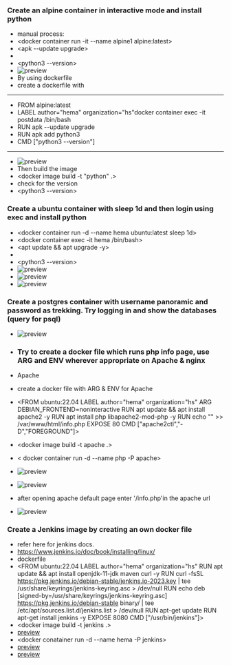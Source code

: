 ### Create an alpine container in interactive mode and install python
* manual process:
* <docker container run -it --name alpine1 alpine:latest>
* <apk --update upgrade>
* <apk add python3>
* <python3 --version>
* ![preview](./Images/docker1.png.png
)
* By using dockerfile
* create a dockerfile with 
---
* FROM alpine:latest
* LABEL author="hema" organization="hs"docker container exec -it postdata /bin/bash
* RUN apk --update upgrade
* RUN apk add python3
* CMD ["python3 --version"]
---
* ![preview](./Images/docker2.png.png)
* Then build the image
* <docker image build -t "python" .>
* check for the version
* <python3 --version>
 ### Create a ubuntu container with sleep 1d and then login using exec and install python
* <docker container run -d --name hema ubuntu:latest sleep 1d>
* <docker container exec -it hema /bin/bash>
* <apt update && apt upgrade -y>
* <apt install python3>
* <python3 --version>
* ![preview](./Images/docker3.png.png)
* ![preview](./Images/docker4.png)
* ![preview](./Images/docker5.png)
### Create a postgres container with username panoramic and password as trekking. Try logging in and show the databases (query for psql)
* ![preview](./Images/docker6.png)

* ### Try to create a docker file which runs php info page, use ARG and ENV wherever appropriate on Apache & nginx
* Apache
* create a docker file with ARG & ENV for Apache 
* <FROM ubuntu:22.04
LABEL author="hema" organization="hs"
ARG DEBIAN_FRONTEND=noninteractive
RUN apt update && apt install apache2 -y
RUN apt install php libapache2-mod-php -y
RUN echo "<?php phpinfo() ?>" >> /var/www/html/info.php
EXPOSE 80
CMD ["apache2ctl","-D","FOREGROUND"]>
* <docker image build -t apache .>
* < docker container run -d --name php -P apache>
* ![preview](./Images/docker7.png)
* ![preview](./Images/docker9.png)
* after opening apache default page enter '/info.php'in the apache url
* ![preview](./Images/docker8.png)

### Create a Jenkins image by creating an own docker file
* refer here for jenkins docs.
* <https://www.jenkins.io/doc/book/installing/linux/>
* dockerfile
* <FROM ubuntu:22.04 
LABEL author="hema" organization="hs"
RUN apt update && apt install openjdk-11-jdk maven curl -y
RUN curl -fsSL https://pkg.jenkins.io/debian-stable/jenkins.io-2023.key | tee \
   /usr/share/keyrings/jenkins-keyring.asc > /dev/null
RUN echo deb [signed-by=/usr/share/keyrings/jenkins-keyring.asc] \
  https://pkg.jenkins.io/debian-stable binary/ | tee \
  /etc/apt/sources.list.d/jenkins.list > /dev/null
RUN apt-get update
RUN apt-get install jenkins -y
EXPOSE 8080
CMD ["/usr/bin/jenkins"]>
* <docker image build -t jenkins .>
* [preview](./Images/docker10.png)
* <docker conatainer run -d --name hema -P jenkins>
* [preview](./Images/docker11.png)
* [preview](./Images/docker12.png)



